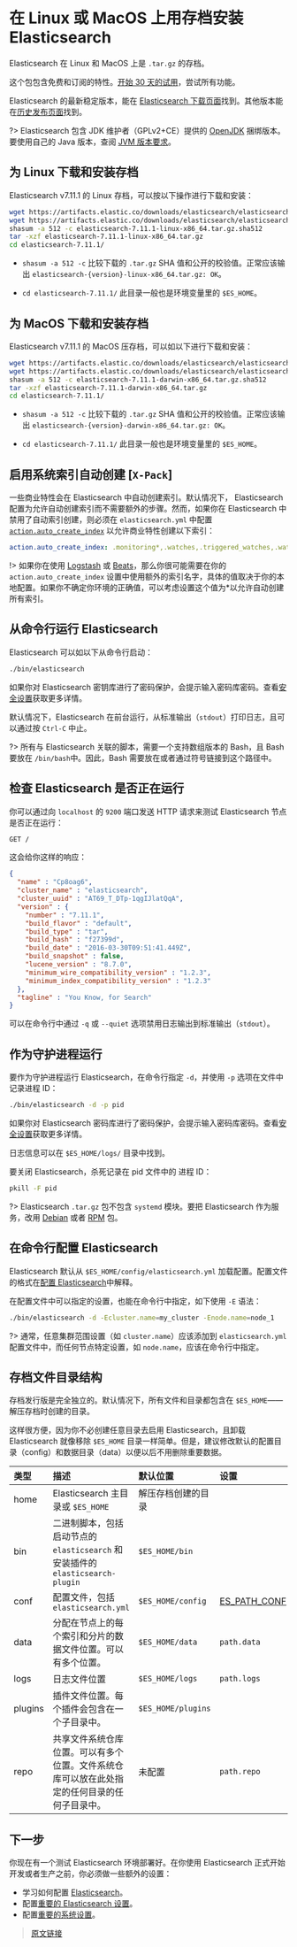 # 在 Linux 或 MacOS 上用存档安装 Elasticsearch

Elasticsearch 在 Linux 和 MacOS 上是 `.tar.gz` 的存档。

这个包包含免费和订阅的特性。[开始 30 天的试用](https://www.elastic.co/guide/en/elasticsearch/reference/current/license-settings.html)，尝试所有功能。

Elasticsearch 的最新稳定版本，能在 [Elasticsearch 下载页面](https://www.elastic.co/downloads/elasticsearch)找到。其他版本能在[历史发布页面](https://www.elastic.co/downloads/past-releases)找到。

?> Elasticsearch 包含 JDK 维护者（GPLv2+CE）提供的 [OpenJDK](https://openjdk.java.net/) 捆绑版本。要使用自己的 Java 版本，查阅 [JVM 版本要求](https://www.elastic.co/guide/en/elasticsearch/reference/current/setup.html#jvm-version)。

## 为 Linux 下载和安装存档

Elasticsearch v7.11.1 的 Linux 存档，可以按以下操作进行下载和安装：

```bash
wget https://artifacts.elastic.co/downloads/elasticsearch/elasticsearch-7.11.1-linux-x86_64.tar.gz
wget https://artifacts.elastic.co/downloads/elasticsearch/elasticsearch-7.11.1-linux-x86_64.tar.gz.sha512
shasum -a 512 -c elasticsearch-7.11.1-linux-x86_64.tar.gz.sha512
tar -xzf elasticsearch-7.11.1-linux-x86_64.tar.gz
cd elasticsearch-7.11.1/
```

- `shasum -a 512 -c` 比较下载的 `.tar.gz` SHA 值和公开的校验值。正常应该输出 `elasticsearch-{version}-linux-x86_64.tar.gz: OK`。

- `cd elasticsearch-7.11.1/` 此目录一般也是环境变量里的 `$ES_HOME`。

## 为 MacOS 下载和安装存档

Elasticsearch v7.11.1 的 MacOS 压存档，可以如以下进行下载和安装：

```bash
wget https://artifacts.elastic.co/downloads/elasticsearch/elasticsearch-7.11.1-darwin-x86_64.tar.gz
wget https://artifacts.elastic.co/downloads/elasticsearch/elasticsearch-7.11.1-darwin-x86_64.tar.gz.sha512
shasum -a 512 -c elasticsearch-7.11.1-darwin-x86_64.tar.gz.sha512
tar -xzf elasticsearch-7.11.1-darwin-x86_64.tar.gz
cd elasticsearch-7.11.1/
```

- `shasum -a 512 -c` 比较下载的 `.tar.gz` SHA 值和公开的校验值。正常应该输出 `elasticsearch-{version}-darwin-x86_64.tar.gz: OK`。

- `cd elasticsearch-7.11.1/` 此目录一般也是环境变量里的 `$ES_HOME`。

## 启用系统索引自动创建 [`X-Pack`]

一些商业特性会在 Elasticsearch 中自动创建索引。默认情况下， Elasticsearch 配置为允许自动创建索引而不需要额外的步骤。然而，如果你在 Elasticsearch 中禁用了自动索引创建，则必须在 `elasticsearch.yml` 中配置 [`action.auto_create_index`](https://www.elastic.co/guide/en/elasticsearch/reference/current/docs-index_.html#index-creation) 以允许商业特性创建以下索引：

```yaml
action.auto_create_index: .monitoring*,.watches,.triggered_watches,.watcher-history*,.ml*
```

!> 如果你在使用 [Logstash](https://www.elastic.co/products/logstash) 或 [Beats](https://www.elastic.co/products/beats)，那么你很可能需要在你的 `action.auto_create_index` 设置中使用额外的索引名字，具体的值取决于你的本地配置。如果你不确定你环境的正确值，可以考虑设置这个值为*以允许自动创建所有索引。

## 从命令行运行 Elasticsearch

Elasticsearch 可以如以下从命令行启动：

```bash
./bin/elasticsearch
```

如果你对 Elasticsearch 密钥库进行了密码保护，会提示输入密码库密码。查看[安全设置](https://www.elastic.co/guide/en/elasticsearch/reference/current/secure-settings.html)获取更多详情。

默认情况下，Elasticsearch 在前台运行，从标准输出（`stdout`）打印日志，且可以通过按 `Ctrl-C` 中止。

?> 所有与 Elasticsearch 关联的脚本，需要一个支持数组版本的 Bash，且 Bash 要放在 `/bin/bash`中。因此，Bash 需要放在或者通过符号链接到这个路径中。

## 检查 Elasticsearch 是否正在运行

你可以通过向 `localhost` 的 `9200` 端口发送 HTTP 请求来测试 Elasticsearch 节点是否正在运行：

```bash
GET /
```

这会给你这样的响应：

```json
{
  "name" : "Cp8oag6",
  "cluster_name" : "elasticsearch",
  "cluster_uuid" : "AT69_T_DTp-1qgIJlatQqA",
  "version" : {
    "number" : "7.11.1",
    "build_flavor" : "default",
    "build_type" : "tar",
    "build_hash" : "f27399d",
    "build_date" : "2016-03-30T09:51:41.449Z",
    "build_snapshot" : false,
    "lucene_version" : "8.7.0",
    "minimum_wire_compatibility_version" : "1.2.3",
    "minimum_index_compatibility_version" : "1.2.3"
  },
  "tagline" : "You Know, for Search"
}
```

可以在命令行中通过 `-q` 或 `--quiet` 选项禁用日志输出到标准输出（`stdout`）。

## 作为守护进程运行

要作为守护进程运行 Elasticsearch，在命令行指定 `-d`，并使用 `-p` 选项在文件中记录进程 ID：

```bash
./bin/elasticsearch -d -p pid
```

如果你对 Elasticsearch 密码库进行了密码保护，会提示输入密码库密码。查看[安全设置](https://www.elastic.co/guide/en/elasticsearch/reference/current/secure-settings.html)获取更多详情。

日志信息可以在 `$ES_HOME/logs/` 目录中找到。

要关闭 Elasticsearch，杀死记录在 pid 文件中的 进程 ID：

```bash
pkill -F pid
```

?> Elasticsearch `.tar.gz` 包不包含 `systemd` 模块。要把 Elasticsearch 作为服务，改用 [Debian](https://www.elastic.co/guide/en/elasticsearch/reference/current/starting-elasticsearch.html#start-deb) 或者 [RPM](https://www.elastic.co/guide/en/elasticsearch/reference/current/starting-elasticsearch.html#start-rpm) 包。

## 在命令行配置 Elasticsearch

Elasticsearch 默认从 `$ES_HOME/config/elasticsearch.yml` 加载配置。配置文件的格式在[配置 Elasticsearch](/setup/config)中解释。

在配置文件中可以指定的设置，也能在命令行中指定，如下使用 `-E` 语法：

```bash
./bin/elasticsearch -d -Ecluster.name=my_cluster -Enode.name=node_1
```

?> 通常，任意集群范围设置（如 `cluster.name`）应该添加到 `elasticsearch.yml` 配置文件中，而任何节点特定设置，如 `node.name`，应该在命令行中指定。

## 存档文件目录结构

存档发行版是完全独立的。默认情况下，所有文件和目录都包含在 `$ES_HOME`——解压存档时创建的目录。

这样很方便，因为你不必创建任意目录去启用 Elasticsearch，且卸载 Elasticsearch 就像移除 `$ES_HOME` 目录一样简单。但是，建议修改默认的配置目录（config）和数据目录（data）以便以后不用删除重要数据。

| 类型 | 描述 | 默认位置 | 设置 |
| :-- | :-- | :-- | :-- |
|home| Elasticsearch 主目录或 `$ES_HOME`| 解压存档创建的目录| |
|bin| 二进制脚本，包括启动节点的 `elasticsearch` 和安装插件的 `elasticsearch-plugin`| `$ES_HOME/bin`||
|conf| 配置文件，包括 `elasticsearch.yml`| `$ES_HOME/config`|[ES_PATH_CONF](/setup/config?id=配置文件位置)|
|data| 分配在节点上的每个索引和分片的数据文件位置。可以有多个位置。|`$ES_HOME/data`|`path.data`|
|logs| 日志文件位置| `$ES_HOME/logs` | `path.logs`|
|plugins| 插件文件位置。每个插件会包含在一个子目录中。| `$ES_HOME/plugins`||
|repo| 共享文件系统仓库位置。可以有多个位置。文件系统仓库可以放在此处指定的任何目录的任何子目录中。|未配置|`path.repo`|

## 下一步

你现在有一个测试 Elasticsearch 环境部署好。在你使用 Elasticsearch 正式开始开发或者生产之前，你必须做一些额外的设置：

- 学习如何配置 [Elasticsearch](/setup/config)。
- 配置[重要的 Elasticsearch 设置](/setup/important_es_config)。
- 配置[重要的系统设置](/setup/important_system_config)。

> [原文链接](https://www.elastic.co/guide/en/elasticsearch/reference/current/targz.html)
